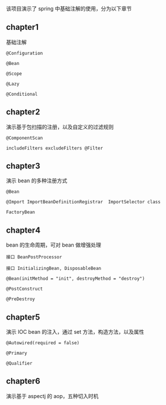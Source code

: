 
该项目演示了 spring 中基础注解的使用，分为以下章节

## chapter1

基础注解

`@Configuration` 

`@Bean`

`@Scope`

`@Lazy`

`@Conditional`

## chapter2 

演示基于包扫描的注册，以及自定义的过滤规则

`@ComponentScan` 

`includeFilters excludeFilters @Filter` 

## chapter3

演示 bean 的多种注册方式

`@Bean`

`@Import ImportBeanDefinitionRegistrar  ImportSelector class `

`FactoryBean`

## chapter4

bean 的生命周期，可对 bean 做增强处理

`接口 BeanPostProcessor`

`接口 InitializingBean, DisposableBean`

`@Bean(initMethod = "init", destroyMethod = "destroy")`

`@PostConstruct`

`@PreDestroy`

## chapter5

演示 IOC bean 的注入，通过 set 方法，构造方法，以及属性

`@Autowired(required = false)`

`@Primary`

`@Qualifier`

## chapter6

演示基于 aspectj 的 aop，五种切入时机




